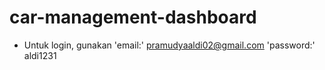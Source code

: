 # car-management-dashboard

- Untuk login, gunakan
'email:' pramudyaaldi02@gmail.com
'password:' aldi1231
